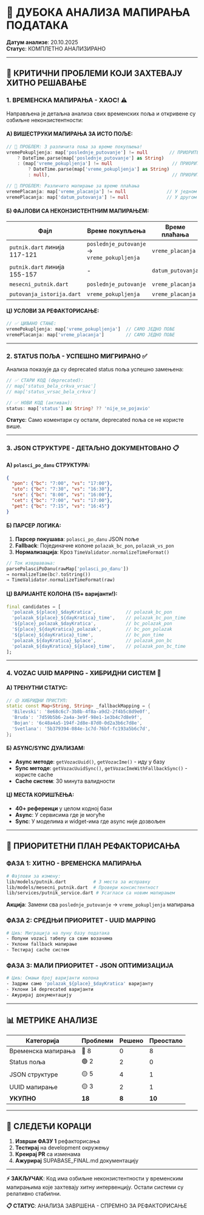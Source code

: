 # 🧠 ДУБОКА АНАЛИЗА МАПИРАЊА ПОДАТАКА

**Датум анализе**: 20.10.2025  
**Статус**: КОМПЛЕТНО АНАЛИЗИРАНО

---

## 🚨 **КРИТИЧНИ ПРОБЛЕМИ КОЈИ ЗАХТЕВАЈУ ХИТНО РЕШАВАЊЕ**

### **1. ВРЕМЕНСКА МАПИРАЊА - ХАОС!** ⚠️

Направљена је детаљна анализа свих временских поља и откривене су озбиљне неконзистентности:

#### **А) ВИШЕСТРУКИ МАПИРАЊА ЗА ИСТО ПОЉЕ:**

```dart
// 🔴 ПРОБЛЕМ: 3 различита поља за време покупљења!
vremePokupljenja: map['poslednje_putovanje'] != null        // ПРИОРИТЕТ 1
    ? DateTime.parse(map['poslednje_putovanje'] as String)
    : (map['vreme_pokupljenja'] != null                      // ПРИОРИТЕТ 2  
        ? DateTime.parse(map['vreme_pokupljenja'] as String)
        : null),                                             // ПРИОРИТЕТ 3

// 🔴 ПРОБЛЕМ: Различито мапирање за време плаћања
vremePlacanja: map['vreme_placanja'] != null               // У једном моделу
vremePlacanja: map['datum_putovanja'] != null              // У другом моделу
```

#### **Б) ФАЈЛОВИ СА НЕКОНЗИСТЕНТНИМ МАПИРАЊЕМ:**

| Фајл | Време покупљења | Време плаћања | Статус |
|------|------------------|----------------|--------|
| `putnik.dart` линија 117-121 | `poslednje_putovanje` → `vreme_pokupljenja` | `vreme_placanja` | ❌ НЕСТАНДАРДНО |
| `putnik.dart` линија 155-157 | - | `datum_putovanja` | ❌ ПОГРЕШНО |
| `mesecni_putnik.dart` | `poslednje_putovanje` | `vreme_placanja` | ✅ ИСПРАВНО |
| `putovanja_istorija.dart` | `vreme_pokupljenja` | `vreme_placanja` | ✅ ИСПРАВНО |

#### **Ц) УСЛОВИ ЗА РЕФАКТОРИСАЊЕ:**
```dart
// ✅ ЦИЉАНО СТАЊЕ:
vremePokupljenja: map['vreme_pokupljenja']  // САМО ЈЕДНО ПОЉЕ
vremePlacanja: map['vreme_placanja']        // САМО ЈЕДНО ПОЉЕ
```

---

### **2. STATUS ПОЉА - УСПЕШНО МИГРИРАНО** ✅

Анализа показује да су deprecated status поља успешно замењена:

```dart
// ✅ СТАРИ КОД (deprecated):
// map['status_bela_crkva_vrsac']
// map['status_vrsac_bela_crkva'] 

// ✅ НОВИ КОД (активан):
status: map['status'] as String? ?? 'nije_se_pojavio'
```

**Статус**: Само коментари су остали, deprecated поља се не користе више.

---

### **3. JSON СТРУКТУРЕ - ДЕТАЉНО ДОКУМЕНТОВАНО** 📋

#### **А) `polasci_po_danu` СТРУКТУРА:**

```json
{
  "pon": {"bc": "7:00", "vs": "17:00"},
  "uto": {"bc": "7:30", "vs": "16:30"},
  "sre": {"bc": "8:00", "vs": "16:00"},
  "cet": {"bc": "7:00", "vs": "17:00"},
  "pet": {"bc": "7:15", "vs": "16:45"}
}
```

#### **Б) ПАРСЕР ЛОГИКА:**

1. **Парсер покушава**: `polasci_po_danu` JSON поље
2. **Fallback**: Појединачне колоне `polazak_bc_pon`, `polazak_vs_pon`
3. **Нормализација**: Кроз `TimeValidator.normalizeTimeFormat()`

```dart
// Ток извршавања:
parsePolasciPoDanu(rawMap['polasci_po_danu'])
→ normalizeTime(bc?.toString())
→ TimeValidator.normalizeTimeFormat(raw)
```

#### **Ц) ВАРИЈАНТЕ КОЛОНА (15+ варијанти!):**

```dart
final candidates = [
  'polazak_${place}_$dayKratica',           // polazak_bc_pon
  'polazak_${place}_${dayKratica}_time',    // polazak_bc_pon_time
  '${place}_polazak_$dayKratica',           // bc_polazak_pon
  '${place}_${dayKratica}_polazak',         // bc_pon_polazak
  '${place}_${dayKratica}_time',            // bc_pon_time
  'polazak_${dayKratica}_$place',           // polazak_pon_bc
  'polazak_${dayKratica}_${place}_time',    // polazak_pon_bc_time
];
```

---

### **4. VOZAC UUID MAPPING - ХИБРИДНИ СИСТЕМ** 🔄

#### **А) ТРЕНУТНИ СТАТУС:**

```dart
// 🟡 ХИБРИДНИ ПРИСТУП:
static const Map<String, String> _fallbackMapping = {
  'Bilevski': '8e68c6c7-3b8b-4f8a-a9d2-2f4b5c8d9e0f',
  'Bruda': '7d59b5b6-2a4a-3e9f-98e1-1e3b4c7d8e9f',
  'Bojan': '6c48a4a5-194f-2d8e-87d0-0d2a3b6c7d8e',
  'Svetlana': '5b379394-084e-1c7d-76bf-fc193a5b6c7d',
};
```

#### **Б) ASYNC/SYNC ДУАЛИЗАМ:**

- **Async методе**: `getVozacUuid()`, `getVozacIme()` - иду у базу
- **Sync методе**: `getVozacUuidSync()`, `getVozacImeWithFallbackSync()` - користе cache
- **Cache систем**: 30 минута валидности

#### **Ц) МЕСТА КОРИШЋЕЊА:**

- **40+ референци** у целом кодној бази
- **Async**: У сервисима где је могуће
- **Sync**: У моделима и widget-има где async није дозвољен

---

## 🎯 **ПРИОРИТЕТНИ ПЛАН РЕФАКТОРИСАЊА**

### **ФАЗА 1: ХИТНО - ВРЕМЕНСКА МАПИРАЊА**

```bash
# Фајлови за измену:
lib/models/putnik.dart          # 3 места за исправку
lib/models/mesecni_putnik.dart  # Провери консистентност  
lib/services/putnik_service.dart # Усагласи са новим мапирањем
```

**Акција**: Замени сва `poslednje_putovanje` → `vreme_pokupljenja` мапирања

### **ФАЗА 2: СРЕДЊИ ПРИОРИТЕТ - UUID MAPPING**

```bash
# Циљ: Миграција на пуну базу података
- Попуни vozaci табелу са свим возачима
- Уклони fallback мапирање  
- Тестирај cache систем
```

### **ФАЗА 3: МАЛИ ПРИОРИТЕТ - JSON ОПТИМИЗАЦИЈА**

```bash
# Циљ: Смањи број варијанти колона
- Задржи само 'polazak_${place}_$dayKratica' варијанту
- Уклони 14 deprecated варијанти
- Ажурирај документацију
```

---

## 📊 **МЕТРИКЕ АНАЛИЗЕ**

| Категорија | Проблеми | Решено | Преостало |
|------------|----------|--------|-----------|
| Временска мапирања | 🔴 8 | 0 | 8 |
| Status поља | 🟢 2 | 2 | 0 |
| JSON структуре | 🟡 5 | 4 | 1 |
| UUID мапирање | 🟡 3 | 2 | 1 |
| **УКУПНО** | **18** | **8** | **10** |

---

## 🚀 **СЛЕДЕЋИ КОРАЦИ**

1. **Изврши ФАЗУ 1** рефакторисања
2. **Тестирај** на development окружењу
3. **Креирај PR** са изменама
4. **Ажурирај** SUPABASE_FINAL.md документацију

---

**⚡ ЗАКЉУЧАК**: Код има озбиљне неконзистентности у временским мапирањима које захтевају хитну интервенцију. Остали системи су релативно стабилни.

**📋 СТАТУС**: АНАЛИЗА ЗАВРШЕНА - СПРЕМНО ЗА РЕФАКТОРИСАЊЕ